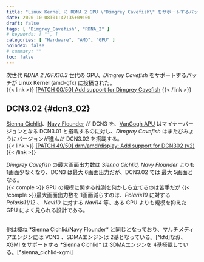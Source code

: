 ```yaml
---
title: "Linux Kernel に RDNA 2 GPU \"Dimgrey Cavefish\" をサポートするパッチが投稿される"
date: 2020-10-08T01:47:35+09:00
draft: false
tags: [ "Dimgrey_Cavefish", "RDNA_2" ]
# keywords: [ "", ]
categories: [ "Hardware", "AMD", "GPU" ]
noindex: false
# summary: ""
toc: false
---
```


次世代 *RDNA 2 /GFX10.3* 世代の GPU、*Dimgrey Cavefish* をサポートするパッチが Linux Kernel (amd-gfx) に投稿された。  
{{< link >}} [[PATCH 00/50] Add support for Dimgrey Cavefish](https://lists.freedesktop.org/archives/amd-gfx/2020-October/054538.html) {{< /link >}}

## DCN3.02 {#dcn3_02}
[Sienna Cichlid](/tags/sienna_cichlid)、[Navy Flounder](/tags/navy_flounder) が DCN3 を、[VanGogh APU](/tags/vangogh) はマイナーバージョンとなる DCN3.01 と搭載するのに対し、*Dimgrey Cavefish* はまたびみょうにバージョンが進んだ DCN3.02 を搭載する。  
{{< link >}} [[PATCH 49/50] drm/amd/display: Add support for DCN302 (v2)](https://lists.freedesktop.org/archives/amd-gfx/2020-October/054588.html) {{< /link >}}

*Dimgrey Cavefish* の最大画面出力数は *Sienna Cichlid, Navy Flounder* よりも 1画面少なくなり、DCN3 は最大 6画面出力だが、DCN3.02 では 最大 5画面となる。  
{{< comple >}} GPU の規模に関する推測を何かしら立てるのは苦手だが {{< /comple >}}最大画面出力数を 1画面減らすのは、*Polaris10* に対する *Polaris11/12* 、 *Navi10* に対する *Navi14* 等、ある GPU よりも規模を抑えた GPU によく見られる設計である。  

<br>
他は概ね *Sienna Cichlid/Navy Flounder* と同じとなっており、マルチメディアエンジンには VCN3 、SDMAエンジンは 2基となっている。[^kfd]なお、XGMI をサポートする *Sienna Cichlid* は SDMAエンジンを 4基搭載している。[^sienna_cichlid-xgmi]  

[^kfd]: [[PATCH 29/50] drm/amdkfd: Support dimgrey_cavefish KFD (v2)](https://lists.freedesktop.org/archives/amd-gfx/2020-October/054567.html)
[^sienna_cichlid-xgmi]: [Navi21 /Sienna Cichlid は高速なGPU間通信 XGMI をサポート | Coelacanth's Dream](/posts/2020/07/17/navi21-sienna_cichlid-support-xgmi/)
